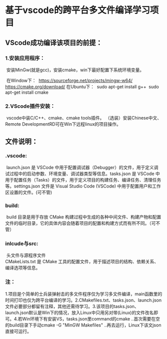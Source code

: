 # 基于vscode的跨平台多文件编译学习项目

## VScode成功编译该项目的前提：

### 1.安装应用程序：

​	安装MinGw(就是gcc)，安装cmake，win下最好配置下系统环境变量。

​	在Window下：
​	https://sourceforge.net/projects/mingw-w64/
​	https://cmake.org/download/
​	在Ubuntu下：
​	sudo apt-get install g++
​	sudo apt-get install cmake

### 2.VScode插件安装：

​	vscode中装C/C++、cmake、cmake tools插件。
​	（选装）安装Chinese中文、Remote DevelopmentRD可在Win下远程linux的项目操作。
​	

## 文件说明：

### .vscode:

​	launch.json 是 VSCode 中用于配置调试器（Debugger）的文件，用于定义调试过程中的启动参数、环境变量、调试器类型等信息。
​	tasks.json 是 VSCode 中用于配置任务（Tasks）的文件，用于定义项目的构建任务、编译任务、清理任务等。
​	settings.json 文件是 Visual Studio Code (VSCode) 中用于配置用户和工作区设置的文件。(可不管)

### build:

​	build 目录是用于存放 CMake 构建过程中生成的各种中间文件、构建产物和配置文件的临时目录，它的具体内容会随着项目的配置和构建方式而有所不同。（可不管）

### inlcude与src:

​	头文件与源程序文件
​	
CMakeLists.txt 是 CMake 工具的配置文件，用于描述项目的结构、依赖关系、编译选项等信息。

### 注：

​	1.项目是个简单的士兵装弹射击的多文件程序仅为学习多文件编译，main函数里的时间打印也仅为跨平台编译的学习。
​	2.CMakefiles.txt、tasks.json、launch.json文件必要部分都留有注释，其他还需待学习。
​	3.该项目的tasks.json、launch.json默认是Win下的情况，放入Linux中只用另对带(Linux)的文件改名即可。
​	4.若Win环境下有安装VS，tasks.json里command的cmake ..首次需要在空的build目录下手动cmake -G "MinGW Makefiles" ..再去运行，Linux下该文json直接可运行。